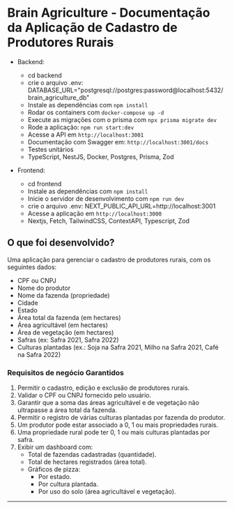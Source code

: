 # **Brain Agriculture - Documentação da Aplicação de Cadastro de Produtores Rurais**

- Backend:

  - cd backend
  - crie o arquivo .env: DATABASE_URL="postgresql://postgres:password@localhost:5432/brain_agriculture_db"
  - Instale as dependências com `npm install`
  - Rodar os containers com `docker-compose up -d`
  - Execute as migrações com o prisma com `npx prisma migrate dev`
  - Rode a aplicação: `npm run start:dev`
  - Acesse a API em `http://localhost:3001`
  - Documentação com Swagger em: `http://localhost:3001/docs`
  - Testes unitários
  - TypeScript, NestJS, Docker, Postgres, Prisma, Zod

- Frontend:

  - cd frontend
  - Instale as dependências com `npm install`
  - Inicie o servidor de desenvolvimento com `npm run dev`
  - crie o arquivo .env: NEXT_PUBLIC_API_URL=http://localhost:3001
  - Acesse a aplicação em `http://localhost:3000`
  - Nextjs, Fetch, TailwindCSS, ContextAPI, Typescript, Zod

## **O que foi desenvolvido?**

Uma aplicação para gerenciar o cadastro de produtores rurais, com os seguintes dados:

- CPF ou CNPJ
- Nome do produtor
- Nome da fazenda (propriedade)
- Cidade
- Estado
- Área total da fazenda (em hectares)
- Área agricultável (em hectares)
- Área de vegetação (em hectares)
- Safras (ex: Safra 2021, Safra 2022)
- Culturas plantadas (ex.: Soja na Safra 2021, Milho na Safra 2021, Café na Safra 2022)

### **Requisitos de negócio Garantidos**

1. Permitir o cadastro, edição e exclusão de produtores rurais.
2. Validar o CPF ou CNPJ fornecido pelo usuário.
3. Garantir que a soma das áreas agricultável e de vegetação não ultrapasse a área total da fazenda.
4. Permitir o registro de várias culturas plantadas por fazenda do produtor.
5. Um produtor pode estar associado a 0, 1 ou mais propriedades rurais.
6. Uma propriedade rural pode ter 0, 1 ou mais culturas plantadas por safra.
7. Exibir um dashboard com:
   - Total de fazendas cadastradas (quantidade).
   - Total de hectares registrados (área total).
   - Gráficos de pizza:
     - Por estado.
     - Por cultura plantada.
     - Por uso do solo (área agricultável e vegetação).

---
